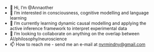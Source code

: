 - 👋 Hi, I’m @Annaother
- 👀 I’m interested in consciousness, cognitive modelling and language learning
- 🌱 I’m currently learning dynamic causal modelling and applying the active inference framework to interpret experimental data
- 💞️ I’m looking to collaborate on anything on the overlap between AI/philosophy/neuroscience
- 📫 How to reach me - send me an e-mail at nvrmindny@gmail.com

<!---
Annaother/Annaother is a ✨ special ✨ repository because its `README.md` (this file) appears on your GitHub profile.
You can click the Preview link to take a look at your changes.
--->
